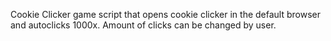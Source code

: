 Cookie Clicker game script that opens cookie clicker in the default browser and autoclicks 1000x. Amount of clicks can be changed by user. 
